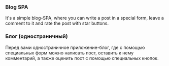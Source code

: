 ### Blog SPA

It's a simple blog-SPA, where you can write a post in a special form, leave a comment to it and rate the post with star buttons.

### Блог (одностраничный)
 
Перед вами одностраничное приложение-блог, где с помощью специальных форм можно написать пост, оставить к нему комментарий, а также оценить пост с помощью специальных кнопок.
